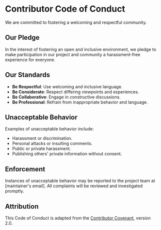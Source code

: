 # Contributor Code of Conduct

We are committed to fostering a welcoming and respectful community.

## Our Pledge

In the interest of fostering an open and inclusive environment, we pledge to make participation in our project and community a harassment-free experience for everyone.

## Our Standards

- **Be Respectful**: Use welcoming and inclusive language.
- **Be Considerate**: Respect differing viewpoints and experiences.
- **Be Collaborative**: Engage in constructive discussions.
- **Be Professional**: Refrain from inappropriate behavior and language.

## Unacceptable Behavior

Examples of unacceptable behavior include:

- Harassment or discrimination.
- Personal attacks or insulting comments.
- Public or private harassment.
- Publishing others' private information without consent.

## Enforcement

Instances of unacceptable behavior may be reported to the project team at [maintainer's email]. All complaints will be reviewed and investigated promptly.

## Attribution

This Code of Conduct is adapted from the [Contributor Covenant](https://www.contributor-covenant.org), version 2.0.
